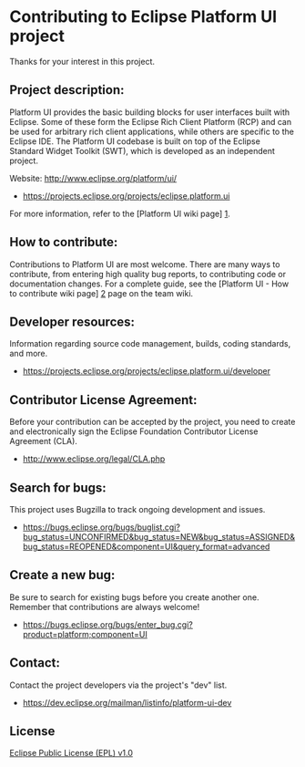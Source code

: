 Contributing to Eclipse Platform UI project
===========================================

Thanks for your interest in this project.

Project description:
--------------------

Platform UI provides the basic building blocks for user interfaces built with Eclipse. Some of these form the Eclipse Rich Client Platform (RCP) and can be used for arbitrary rich client applications, while others are specific to the Eclipse IDE. The Platform UI codebase is built on top of the Eclipse Standard Widget Toolkit (SWT), which is developed as an independent project.

Website: <http://www.eclipse.org/platform/ui/>

- <https://projects.eclipse.org/projects/eclipse.platform.ui>

For more information, refer to the [Platform UI wiki page] [1].

How to contribute:
--------------------
Contributions to Platform UI are most welcome. There are many ways to contribute, 
from entering high quality bug reports, to contributing code or documentation changes. 
For a complete guide, see the [Platform UI - How to contribute wiki page] [2] page on the team wiki.

Developer resources:
--------------------

Information regarding source code management, builds, coding standards, and more.

- <https://projects.eclipse.org/projects/eclipse.platform.ui/developer>

Contributor License Agreement:
------------------------------

Before your contribution can be accepted by the project, you need to create and electronically sign the Eclipse Foundation Contributor License Agreement (CLA).

- <http://www.eclipse.org/legal/CLA.php>


Search for bugs:
----------------

This project uses Bugzilla to track ongoing development and issues.

- <https://bugs.eclipse.org/bugs/buglist.cgi?bug_status=UNCONFIRMED&bug_status=NEW&bug_status=ASSIGNED&bug_status=REOPENED&component=UI&query_format=advanced>

Create a new bug:
-----------------

Be sure to search for existing bugs before you create another one. Remember that contributions are always welcome!

- <https://bugs.eclipse.org/bugs/enter_bug.cgi?product=platform;component=UI>

Contact:
--------

Contact the project developers via the project's "dev" list.

- <https://dev.eclipse.org/mailman/listinfo/platform-ui-dev>


License
-------

[Eclipse Public License (EPL) v1.0][3]

[1]: http://wiki.eclipse.org/Platform_UI
[2]: https://wiki.eclipse.org/Platform_UI/How_to_Contribute
[3]: http://wiki.eclipse.org/EPL
